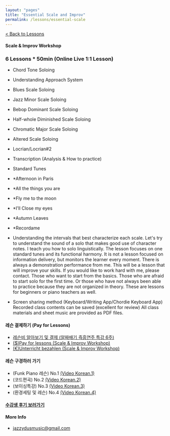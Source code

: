 ```yaml
---
layout: "pages"
title: "Essential Scale and Improv"
permalink: /lessons/essential-scale
---
```

<a href="/lessons">< Back to Lessons</a>

#### Scale & Improv Workshop
### 6 Lessons * 50min (Online Live 1:1 Lesson)

- 	Chord Tone Soloing
-   Understanding Approach System 
- 	Blues Scale Soloing
- 	Jazz Minor Scale Soloing 
- 	Bebop Dominant Scale Soloing
- 	Half-whole Diminished Scale Soloing
- 	Chromatic Major Scale Soloing 
- 	Altered Scale Soloing 
-   Locrian/Locrian#2
- 	Transcription (Analysis & How to practice)
-   Standard Tunes

  - *Afternoon in Paris
  - *All the things you are
  - *Fly me to the moon
  - *I’ll Close my eyes
  - *Autumn Leaves
  - *Recordame 

- Understanding the intervals that best characterize each scale. Let's try to understand the sound of a solo that makes good use of character notes. I teach you how to solo linguistically. The lesson focuses on one standard tunes and its  functional harmony. It is not a lesson focused on information delivery, but monitors the learner every moment. There is always a demonstration performance from me. This will be a lesson that will improve your skills. If you would like to work hard with me, please contact. Those who want to start from the basics. Those who are afraid to start solo for the first time. Or those who have not always been able to practice because they are not organized in theory. These are lessons for beginners or piano teachers as well. 


- Screen sharing method (Keyboard/Writing App/Chordie Keyboard App) Recorded class contents can be saved (excellent for review) All class materials and sheet music are provided as PDF files.


#### 레슨 결제하기 (Pay for Lessons)
- <a href="https://jazzydusmusic.gumroad.com/l/rutuv" target="_blank"> 레슨비 알아보기 및 결제 (알짜배기 즉흥연주 특강 6주)</a> 
- <a href="http://jazzydusmusic.gumroad.com/l/nnxst" target="_blank"> ($)Pay for lessons (Scale & Improv Workshop)</a>
- <a href="http://jazzydusmusic.gumroad.com/l/egqokm" target="_blank"> (€)Unterricht bezahlen (Scale & Improv Workshop)</a>

#### 레슨 구경하러 가기 
- (Funk Piano 레슨) No.1 
    <a href="https://youtu.be/93QkhEATEMc"
    target="_blank"> (Video Korean.1)</a>  
- (코드편곡) No.2
    <a href="https://youtu.be/peX0o5pAD2Q" target="_blank"> (Video Korean.2)</a>
- (보이싱특강) No.3
    <a href="https://youtu.be/hi-q-cANOEc" target="_blank"> (Video Korean.3)</a>
- (환경세팅 및 레슨) No.4
    <a href="https://youtu.be/AVtyd8GAnoM" target="_blank"> (Video Korean.4)</a>

#### <a href="https://jjmusic-online.github.io/assets/images/photo13.jpg">수강생 후기 보러가기</a>

  
#### More Info
- jazzydusmusic@gmail.com 






